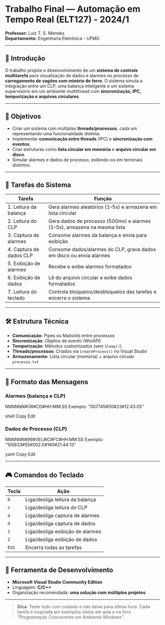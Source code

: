 # Trabalho Final — Automação em Tempo Real (ELT127) - 2024/1

**Professor:** Luiz T. S. Mendes  
**Departamento:** Engenharia Eletrônica - UFMG  

---

## 🧠 Introdução

O trabalho propõe o desenvolvimento de um **sistema de controle multitarefa** para visualização de dados e alarmes no processo de **carregamento de vagões com minério de ferro**. O sistema simula a integração entre um CLP, uma balança inteligente e um sistema supervisório em um ambiente multithread com **sincronização, IPC, temporização e arquivos circulares**.

---

## 🎯 Objetivos

- Criar um sistema com múltiplas **threads/processos**, cada um representando uma funcionalidade distinta.
- Implementar **comunicação entre threads** (IPC) e **sincronização com eventos**.
- Criar estruturas como **lista circular em memória** e **arquivo circular em disco**.
- Simular alarmes e dados de processo, exibindo-os em terminais distintos.

---

## 🧩 Tarefas do Sistema

| Tarefa | Função |
|--------|--------|
| 1. Leitura da balança | Gera alarmes aleatórios (1–5s) e armazena em lista circular |
| 2. Leitura do CLP | Gera dados de processo (500ms) e alarmes (1–5s), armazena na mesma lista |
| 3. Captura de alarmes | Consome alarmes da balança e envia para exibição |
| 4. Captura de dados CLP | Consome dados/alarmes do CLP, grava dados em disco ou envia alarmes |
| 5. Exibição de alarmes | Recebe e exibe alarmes formatados |
| 6. Exibição de dados | Lê do arquivo circular e exibe dados formatados |
| 7. Leitura do teclado | Controla bloqueios/desbloqueios das tarefas e encerra o sistema |

---

## 🛠️ Estrutura Técnica

- **Comunicação**: Pipes ou Mailslots entre processos
- **Sincronização**: Objetos de evento (WinAPI)
- **Temporização**: Métodos customizados (sem `Sleep()`)
- **Threads/processos**: Criados via `CreateProcess()` no Visual Studio
- **Armazenamento**: Lista circular (memória) + arquivo circular `processo.txt`

---

## 🧪 Formato das Mensagens

### Alarmes (balança e CLP)
NNNNNN#OR#CD#HH:MM:SS Exemplo: "007745#00#23#12:43:05"

shell
Copy
Edit

### Dados de Processo (CLP)
NNNNNN#99#VEL#IC#FC#HH:MM:SS Exemplo: "105633#55#002.0#1#0#21:44:13"

yaml
Copy
Edit

---

## 🎮 Comandos do Teclado

| Tecla | Ação |
|-------|------|
| `b` | Liga/desliga leitura da balança |
| `c` | Liga/desliga leitura do CLP |
| `a` | Liga/desliga captura de alarmes |
| `d` | Liga/desliga captura de dados |
| `1` | Liga/desliga exibição de alarmes |
| `2` | Liga/desliga exibição de dados |
| `ESC` | Encerra todas as tarefas |

---

## 🔧 Ferramenta de Desenvolvimento

- **Microsoft Visual Studio Community Edition**
- Linguagem: **C/C++**
- Organização recomendada: **uma solução com múltiplos projetos**

---

> **Dica**: Teste tudo com cuidado e não deixe para última hora. Cada tarefa é inspirada em exemplos vistos em aula e no livro _"Programação Concorrente em Ambiente Windows"_.

